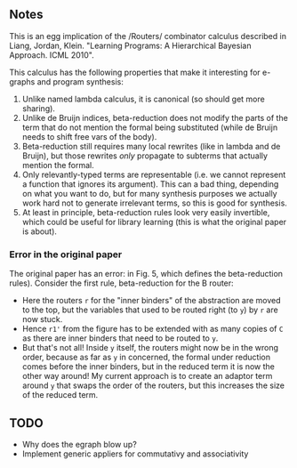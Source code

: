 ## Notes

This is an egg implication of the /Routers/ combinator calculus
described in Liang, Jordan, Klein. "Learning Programs: A Hierarchical Bayesian Approach. ICML 2010".

This calculus has the following properties that make it interesting for e-graphs and program synthesis:

1. Unlike named lambda calculus, it is canonical (so should get more sharing).
2. Unlike de Bruijn indices, beta-reduction does not modify the parts of the term that do not mention the formal being substituted (while de Bruijn needs to shift free vars of the body).
3. Beta-reduction still requires many local rewrites (like in lambda and de Bruijn), but those rewrites *only* propagate to subterms that actually mention the formal.
4. Only relevantly-typed terms are representable (i.e. we cannot represent a function that ignores its argument). This can a bad thing, depending on what you want to do, but for many synthesis purposes we actually work hard not to generate irrelevant terms, so this is good for synthesis.
5. At least in principle, beta-reduction rules look very easily invertible, which could be useful for library learning (this is what the original paper is about).

### Error in the original paper

The original paper has an error: in Fig. 5, which defines the beta-reduction rules). 
Consider the first rule, beta-reduction for the B router:

- Here the routers `r` for the "inner binders" of the abstraction are moved to the top, 
  but the variables that used to be routed right (to `y`) by `r` are now stuck.
- Hence `r1'` from the figure has to be extended with as many copies of `C` as there are inner binders that need to be routed to `y`.
- But that's not all! Inside `y` itself, the routers might now be in the wrong order,
  because as far as `y` in concerned, the formal under reduction comes before the inner binders,
  but in the reduced term it is now the other way around!
  My current approach is to create an adaptor term around `y` that swaps the order of the routers, but this increases the size of the reduced term.


## TODO

- Why does the egraph blow up?
- Implement generic appliers for commutativy and associativity